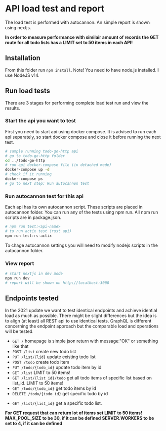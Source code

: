 # API load test and report

The load test is performed with autocannon. An simple report is shown using nextjs.

**In order to measure performance with similair amount of records the GET route for all todo lists has a LIMIT set to 50 items in each API!**

## Installation

From this folder run `npm install`. Note! You need to have node.js installed. I use NodeJS v14.

## Run load tests

There are 3 stages for performing complete load test run and view the results.

### Start the api you want to test

First you need to start api using docker compose. It is advised to run each api separately, so start docker compose and close it before running the next test.

```bash
# sample running todo-go-http api
# go to todo-go-http folder
cd ../todo-go-http
# run api docker-compose file (in detached mode)
docker-compose up -d
# check if it running
docker-compose ps
# go to next step: Run autocannon test
```

### Run autocannon test for this api

Each api has its own autocannon script. These scripts are placed in autocannon folder. You can run any of the tests using npm run. All npm run scripts are in package.json.

```bash
# npm run test:<api-name>
# to run actix test (rust api)
npm run test:rs-actix
```

To chage autocannon settings you will need to modify nodejs scripts in the autocannon folder.

### View report

```bash
# start nextjs in dev mode
npm run dev
# report will be shown on http://localhost:3000
```

## Endpoints tested

In the 2021 update we want to test identical endpoints and achieve idential load as much as possible. There might be slight differences but the idea is to align (at least) all REST api to use identical tests. GraphQL is different concerning the endpoint approach but the comparable load and operations will be tested.

- `GET /` homepage is simple json return with message:"OK" or something like that
- `POST /list` create new todo list
- `PUT /list/{lid}` update existing todo list
- `POST /todo` create todo item
- `PUT /todo/{todo_id}` update todo item by id
- `GET /list` LIMIT to 50 items!
- `GET /list/{list_id}/todo` get all todo items of specific list based on list_id. LIMIT to 50 items!
- `GET /todo/{todo_id}` get todo items by id
- `DELETE /todo/{todo_id}` get specific todo by id
<!-- NOT IMPLEMENTED -->
- `GET /list/{list_id}` get a specific todo list.

**For GET request that can return lot of items set LIMIT to 50 items!**
**MAX_POOL_SIZE to be 30, if it can be defined**
**SERVER.WORKERS to be set to 4, if it can be defined**

